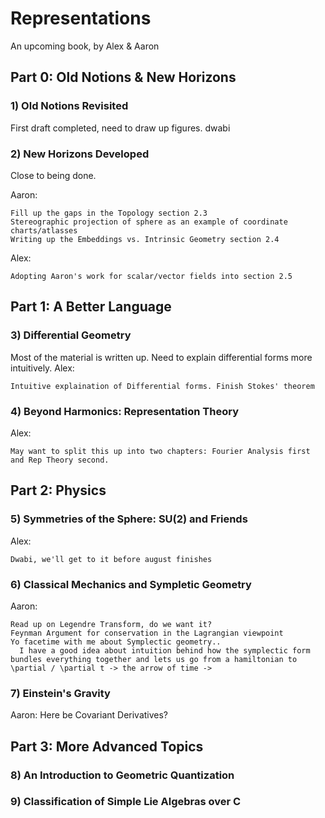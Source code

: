 # Representations

An upcoming book, by Alex &amp; Aaron


## Part 0: Old Notions & New Horizons

### 1) Old Notions Revisited

First draft completed, need to draw up figures. dwabi

### 2) New Horizons Developed

Close to being done. 

  Aaron:
  
    Fill up the gaps in the Topology section 2.3
    Stereographic projection of sphere as an example of coordinate charts/atlasses 
    Writing up the Embeddings vs. Intrinsic Geometry section 2.4
  Alex:

    Adopting Aaron's work for scalar/vector fields into section 2.5 

## Part 1: A Better Language

### 3) Differential Geometry

Most of the material is written up. Need to explain differential forms more intuitively.
  Alex: 

    Intuitive explaination of Differential forms. Finish Stokes' theorem 


### 4) Beyond Harmonics: Representation Theory

  Alex: 

    May want to split this up into two chapters: Fourier Analysis first and Rep Theory second.

## Part 2: Physics

### 5) Symmetries of the Sphere: SU(2) and Friends

  Alex:
  
    Dwabi, we'll get to it before august finishes

### 6) Classical Mechanics and Sympletic Geometry

  Aaron: 

    Read up on Legendre Transform, do we want it?
    Feynman Argument for conservation in the Lagrangian viewpoint
    Yo facetime with me about Symplectic geometry.. 
      I have a good idea about intuition behind how the symplectic form bundles everything together and lets us go from a hamiltonian to \partial / \partial t -> the arrow of time -> 
    

### 7) Einstein's Gravity
  Aaron:
    Here be Covariant Derivatives? 

## Part 3: More Advanced Topics

### 8) An Introduction to Geometric Quantization

### 9) Classification of Simple Lie Algebras over C
